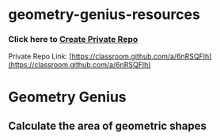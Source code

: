 # geometry-genius-resources

### Click here to [Create Private Repo](https://classroom.github.com/a/6nRSQFlh)
Private Repo Link: [https://classroom.github.com/a/6nRSQFlh](https://classroom.github.com/a/6nRSQFlh)
# Geometry Genius
## Calculate the area of geometric shapes
